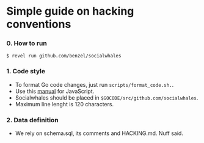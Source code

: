 # Simple guide on hacking conventions

### 0. How to run

```
$ revel run github.com/benzel/socialwhales
```

### 1. Code style

* To format Go code changes, just run `scripts/format_code.sh.`.
* Use this [manual](http://google-styleguide.googlecode.com/svn/trunk/javascriptguide.xml) for JavaScript.
* Socialwhales should be placed in `$GOCODE/src/github.com/socialwhales`.
* Maximum line lenght is 120 characters.

### 2. Data definition

* We rely on schema.sql, its comments and HACKING.md. Nuff said.

